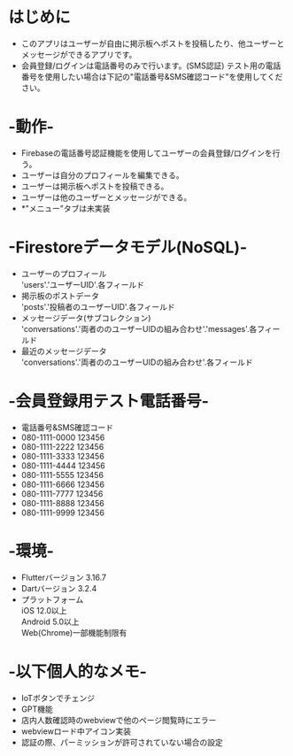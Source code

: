 # はじめに
- このアプリはユーザーが自由に掲示板へポストを投稿したり、他ユーザーとメッセージができるアプリです。  
- 会員登録/ログインは電話番号のみで行います。(SMS認証) テスト用の電話番号を使用したい場合は下記の"電話番号&SMS確認コード"を使用してください。  

# -動作-
- Firebaseの電話番号認証機能を使用してユーザーの会員登録/ログインを行う。  
- ユーザーは自分のプロフィールを編集できる。  
- ユーザーは掲示板へポストを投稿できる。  
- ユーザーは他のユーザーとメッセージができる。  
- *"メニュー"タブは未実装  
 
# -Firestoreデータモデル(NoSQL)-
- ユーザーのプロフィール  
'users'.'ユーザーUID'.各フィールド  
- 掲示板のポストデータ  
'posts'.'投稿者のユーザーUID'.各フィールド  
- メッセージデータ(サブコレクション)  
'conversations'.'両者ののユーザーUIDの組み合わせ'.'messages'.各フィールド  
- 最近のメッセージデータ  
'conversations'.'両者ののユーザーUIDの組み合わせ'.各フィールド  

# -会員登録用テスト電話番号-
- 電話番号&SMS確認コード  
- 080-1111-0000  123456  
- 080-1111-2222	 123456  
- 080-1111-3333	 123456  
- 080-1111-4444	 123456  
- 080-1111-5555	 123456  
- 080-1111-6666	 123456  
- 080-1111-7777	 123456  
- 080-1111-8888	 123456  
- 080-1111-9999	 123456  

# -環境-
- Flutterバージョン 3.16.7  
- Dartバージョン 3.2.4  
- プラットフォーム  
iOS 12.0以上  
Android 5.0以上  
Web(Chrome)一部機能制限有    

# -以下個人的なメモ-
- IoTボタンでチェンジ  
- GPT機能  
- 店内人数確認時のwebviewで他のページ閲覧時にエラー  
- webviewロード中アイコン実装  
- 認証の際、パーミッションが許可されていない場合の設定  
